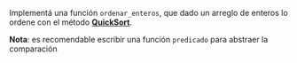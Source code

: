 Implementá una función `ordenar_enteros`, que dado un arreglo de enteros lo ordene con el método [**QuickSort**](https://es.wikipedia.org/wiki/Quicksort).

**Nota**: es recomendable escribir una función `predicado` para abstraer la comparación